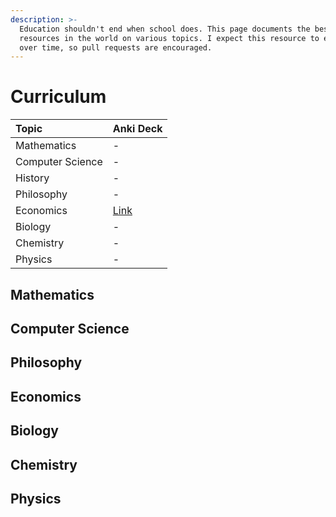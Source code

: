 ```yaml
---
description: >-
  Education shouldn't end when school does. This page documents the best
  resources in the world on various topics. I expect this resource to evolve
  over time, so pull requests are encouraged.
---
```


# Curriculum

| Topic | Anki Deck |
| :--- | :--- |
| Mathematics | - |
| Computer Science | - |
| History | - |
| Philosophy | - |
| Economics | [Link](https://ankiweb.net/shared/info/554738065) |
| Biology | - |
| Chemistry | - |
| Physics | - |

## Mathematics



## Computer Science



## Philosophy



## Economics



## Biology



## Chemistry



## Physics

